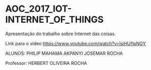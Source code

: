 # AOC_2017_IOT-INTERNET_OF_THINGS
Apresentação do trabalho sobre Internet das coisas.

Link para o vídeo
https://www.youtube.com/watch?v=lsiHUfIpNGY 

ALUNOS:
PHILIP MAHAMA AKPANYI
JOSEMAR ROCHA

Professor: HERBERT OLIVEIRA ROCHA
